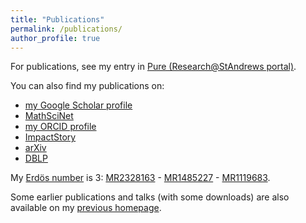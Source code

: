 ```yaml
---
title: "Publications"
permalink: /publications/
author_profile: true
---
```


For publications, see my entry in
[Pure (Research@StAndrews portal)](https://risweb.st-andrews.ac.uk/portal/en/persons/alexander-konovalov%28fa3ee225-1bbd-408f-884a-f9a715bf86d5%29/researchoutput.html).

You can also find my publications on:

* [my Google Scholar profile](https://scholar.google.co.uk/citations?user=w-Jvae8AAAAJ&hl=en)
* [MathSciNet](http://www.ams.org/mathscinet/search/publications.html?pg1=IID&amp;s1=367484)
* [my ORCID profile](http://orcid.org/0000-0001-5299-3292)
* [ImpactStory](https://impactstory.org/u/0000-0001-5299-3292)
* [arXiv](https://arxiv.org/a/konovalov_a_1.html)
* [DBLP](http://www.informatik.uni-trier.de/~ley/pers/hd/k/Konovalov:Alexander.html)

My [Erdös number](http://www.oakland.edu/enp/) is 3:
[MR2328163](http://www.ams.org/mathscinet-getitem?mr=2328163) -
[MR1485227](http://www.ams.org/mathscinet-getitem?mr=1485227) -
[MR1119683](http://www.ams.org/mathscinet-getitem?mr=1119683).

Some earlier publications and talks (with some downloads) are also available on 
my [previous homepage](http://alexk.host.cs.st-andrews.ac.uk/publicat.htm).
